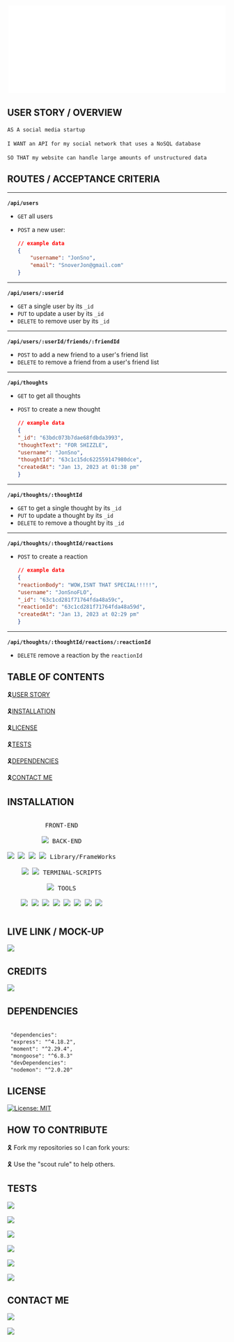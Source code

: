 <div align="center" id="top">
  <img width="500px" height="200px" src="assets/welcome.svg"/>
  </div>
  
## USER STORY / OVERVIEW

```
AS A social media startup

I WANT an API for my social network that uses a NoSQL database

SO THAT my website can handle large amounts of unstructured data
```

## ROUTES / ACCEPTANCE CRITERIA

---
**`/api/users`**

* `GET` all users
* `POST` a new user:

    ```json
    // example data
    {
        "username": "JonSno",
        "email": "SnoverJon@gmail.com"
    }
    ```

---
**`/api/users/:userid`**

* `GET` a single user by its `_id`
* `PUT` to update a user by its `_id`
* `DELETE` to remove user by its `_id`

---
**`/api/users/:userId/friends/:friendId`**

* `POST` to add a new friend to a user's friend list
* `DELETE` to remove a friend from a user's friend list

---
**`/api/thoughts`**

* `GET` to get all thoughts
* `POST` to create a new thought

    ```json
    // example data
    {
    "_id": "63bdc073b7dae68fdbda3993",
  "thoughtText": "FOR SHIZZLE",
  "username": "JonSno",
  "thoughtId": "63c1c15dc622559147980dce",
  "createdAt": "Jan 13, 2023 at 01:38 pm"
    }
    ```

---
**`/api/thoughts/:thoughtId`**

* `GET` to get a single thought by its `_id`
* `PUT` to update a thought by its `_id`
* `DELETE` to remove a thought by its `_id`

---

**`/api/thoughts/:thoughtId/reactions`**

* `POST` to create a reaction

    ```json
    // example data
    {
    "reactionBody": "WOW,ISNT THAT SPECIAL!!!!!",
    "username": "JonSnoFLO",
    "_id": "63c1cd281f71764fda48a59c",
    "reactionId": "63c1cd281f71764fda48a59d",
    "createdAt": "Jan 13, 2023 at 02:29 pm"
    }
    ```

---
**`/api/thoughts/:thoughtId/reactions/:reactionId`**

* `DELETE` remove a reaction by the `reactionId`

## TABLE OF CONTENTS

 🎗[USER STORY](#userstory)

 🎗[INSTALLATION](#installation)

 🎗[LICENSE](#license)  

 🎗[TESTS](#tests)

 🎗[DEPENDENCIES](#dependencies)

 🎗[CONTACT ME](#CONTACTME)  

## INSTALLATION

<p style="display: inline-block;" align="center">
  <kbd>
    <kbd>FRONT-END</kbd>
    <br>
    <br>
    <img width="30px" src="https://cdn.jsdelivr.net/gh/devicons/devicon/icons/javascript/javascript-original.svg"/>
  </kbd>
  <kbd>
    <kbd>BACK-END</kbd>
    <br>
    <br>
    <img width="30px" src="https://cdn.jsdelivr.net/gh/devicons/devicon/icons/express/express-original.svg" />
    <img width="30px" src="https://cdn.jsdelivr.net/gh/devicons/devicon/icons/nodejs/nodejs-original.svg" />
    <img width="30px" src="https://cdn.jsdelivr.net/gh/devicons/devicon/icons/mongodb/mongodb-original.svg" />
    <img width="30px" src="https://cdn.jsdelivr.net/gh/devicons/devicon/icons/mysql/mysql-original-wordmark.svg" />
  </kbd>
  <kbd>
    <kbd>Library/FrameWorks</kbd>
    <br>
    <br>
   <img width="30px" src="https://cdn.jsdelivr.net/gh/devicons/devicon/icons/npm/npm-original-wordmark.svg" />
    <img width="30px" src="https://cdn.jsdelivr.net/gh/devicons/devicon/icons/jest/jest-plain.svg" />
   </kbd>
  <kbd>
    <kbd>TERMINAL-SCRIPTS</kbd>
    <br>
    <br>
    <img width="30px" src="https://cdn.jsdelivr.net/gh/devicons/devicon/icons/nodejs/nodejs-original.svg" />
  </kbd>
  <kbd>
    <kbd>TOOLS</kbd>
    <br>
    <br>
    <img width="30px" src="https://cdn.jsdelivr.net/gh/devicons/devicon/icons/gitlab/gitlab-original.svg" />
    <img width="30px" src="https://cdn.jsdelivr.net/gh/devicons/devicon/icons/vscode/vscode-original.svg" />
    <img width="30px" src="https://cdn.jsdelivr.net/gh/devicons/devicon/icons/apple/apple-original.svg" />
    <img width="30px" src="https://cdn.jsdelivr.net/gh/devicons/devicon/icons/github/github-original.svg" />
    <img width="30px" src="https://cdn.jsdelivr.net/gh/devicons/devicon/icons/slack/slack-original.svg" />
    <img width="30px" src="https://cdn.jsdelivr.net/gh/devicons/devicon/icons/devicon/devicon-original.svg" />
    <img width="30px" src="https://cdn.jsdelivr.net/gh/devicons/devicon/icons/oracle/oracle-original.svg" />
    <img width="30px" src="https://cdn.jsdelivr.net/gh/devicons/devicon/icons/chrome/chrome-plain.svg" />
</kbd>
  
## LIVE LINK / MOCK-UP

 <a href="https://github.com/jonsno29/NoSql-Social-Network.git" target="_blank"><img src="https://img.shields.io/badge/Github-jonsno29-red?style=for-the-badge&logo=github"></a>
  
## CREDITS

 ![](https://img.shields.io/badge/Created%20by-JON%20T.%20SNOVER-blue?style=for-the-badge)  

## DEPENDENCIES

   ```
   
    "dependencies": 
    "express": "^4.18.2",
    "moment": "^2.29.4",
    "mongoose": "^6.8.3"
    "devDependencies": 
    "nodemon": "^2.0.20"
  
   ```

## LICENSE

[![License: MIT](https://img.shields.io/badge/License-MIT-yellow.svg)](https://opensource.org/licenses/MIT)

## HOW TO CONTRIBUTE

🎗 Fork my repositories so I can fork yours:

🎗 Use the "scout rule" to help others.

## TESTS

![](https://img.shields.io/badge/Database-MongoDB-yellow?style=flat-square&logo=mongoDB)


![](https://img.shields.io/badge/npm%20package-express-orange?style=flat-square&logo=npm)


![](https://img.shields.io/badge/VisualStudio-CODE-blue?style=flat-square&logo=VSCODE)


![](https://img.shields.io/badge/npm%20package-JEST-cyan?style=flat-square&logo=npm)
  

![](https://img.shields.io/badge/npm%20package-mongoose-cyan?style=flat-square&logo=npm)


![](https://img.shields.io/badge/npm%20package-moment-%3CCOLOR%3E?style=flat-square&logo=npm)

## CONTACT ME

<a href="https://github.com/jonsno29/NoSql-Social-Network.git" target="_blank"><img src="https://img.shields.io/badge/Github-jonsno29-red?style=for-the-badge&logo=github"></a>

<a href="mailto:snoverjon@gmail.com"><img src="https://img.shields.io/badge/Gmail-d14836?style=flat-square&logo=Gmail&logoColor=white&link=snoverjon@gmail.com"/></a>
